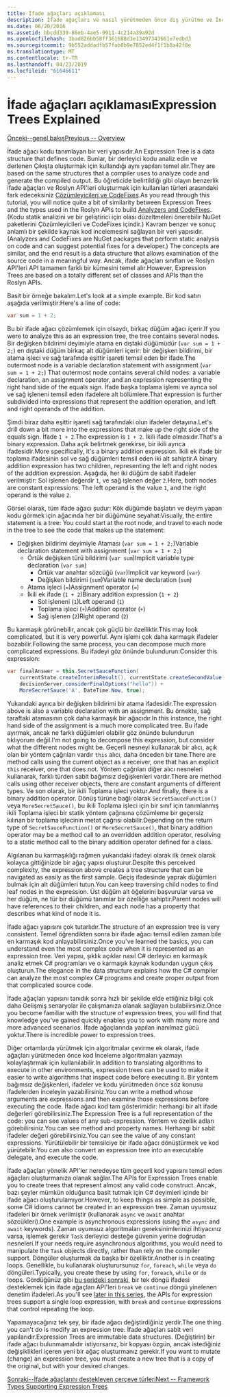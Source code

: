 ```yaml
---
title: İfade ağaçları açıklaması
description: İfade ağaçları ve nasıl yürütmeden önce dış yürütme ve İnceleme kod çevirme algoritmaları yararlı oldukları hakkında bilgi edinin.
ms.date: 06/20/2016
ms.assetid: bbcdd339-86eb-4ae5-9911-4c214a39a92d
ms.openlocfilehash: 3bad826bb58ff361688d3e13497343661e7edbd3
ms.sourcegitcommit: 9b552addadfb57fab0b9e7852ed4f1f1b8a42f8e
ms.translationtype: MT
ms.contentlocale: tr-TR
ms.lasthandoff: 04/23/2019
ms.locfileid: "61646611"
---
```

# <a name="expression-trees-explained"></a><span data-ttu-id="7591a-103">İfade ağaçları açıklaması</span><span class="sxs-lookup"><span data-stu-id="7591a-103">Expression Trees Explained</span></span>

[<span data-ttu-id="7591a-104">Önceki--genel bakış</span><span class="sxs-lookup"><span data-stu-id="7591a-104">Previous -- Overview</span></span>](expression-trees.md)

<span data-ttu-id="7591a-105">İfade ağacı kodu tanımlayan bir veri yapısıdır.</span><span class="sxs-lookup"><span data-stu-id="7591a-105">An Expression Tree is a data structure that defines code.</span></span> <span data-ttu-id="7591a-106">Bunlar, bir derleyici kodu analiz edin ve derlenen Çıkışta oluşturmak için kullandığı aynı yapıları temel alır.</span><span class="sxs-lookup"><span data-stu-id="7591a-106">They are based on the same structures that a compiler uses to analyze code and generate the compiled output.</span></span> <span data-ttu-id="7591a-107">Bu öğreticide belirtildiği gibi olayın benzerlik ifade ağaçları ve Roslyn API'leri oluşturmak için kullanılan türleri arasındaki fark edeceksiniz [Çözümleyicileri ve CodeFixes](https://github.com/dotnet/roslyn-analyzers).</span><span class="sxs-lookup"><span data-stu-id="7591a-107">As you read through this tutorial, you will notice quite a bit of similarity between Expression Trees and the types used in the Roslyn APIs to build [Analyzers and CodeFixes](https://github.com/dotnet/roslyn-analyzers).</span></span>
<span data-ttu-id="7591a-108">(Kodu statik analizini ve bir geliştirici için olası düzeltmeleri önerebilir NuGet paketlerini Çözümleyicileri ve CodeFixes içindir.) Kavram benzer ve sonuç anlamlı bir şekilde kaynak kod incelemesini sağlayan bir veri yapısıdır.</span><span class="sxs-lookup"><span data-stu-id="7591a-108">(Analyzers and CodeFixes are NuGet packages that perform static analysis on code and can suggest potential fixes for a developer.) The concepts are similar, and the end result is a data structure that allows examination of the source code in a meaningful way.</span></span> <span data-ttu-id="7591a-109">Ancak, ifade ağaçları sınıfları ve Roslyn API'leri API tamamen farklı bir kümesini temel alır.</span><span class="sxs-lookup"><span data-stu-id="7591a-109">However, Expression Trees are based on a totally different set of classes and APIs than the Roslyn APIs.</span></span>

<span data-ttu-id="7591a-110">Basit bir örneğe bakalım.</span><span class="sxs-lookup"><span data-stu-id="7591a-110">Let's look at a simple example.</span></span>
<span data-ttu-id="7591a-111">Bir kod satırı aşağıda verilmiştir:</span><span class="sxs-lookup"><span data-stu-id="7591a-111">Here's a line of code:</span></span>

```csharp
var sum = 1 + 2;
```

<span data-ttu-id="7591a-112">Bu bir ifade ağacı çözümlemek için olsaydı, birkaç düğüm ağacı içerir.</span><span class="sxs-lookup"><span data-stu-id="7591a-112">If you were to analyze this as an expression tree, the tree contains several nodes.</span></span>
<span data-ttu-id="7591a-113">Bir değişken bildirimi deyimiyle atama en dıştaki düğümüdür (`var sum = 1 + 2;`) en dıştaki düğüm birkaç alt düğümleri içerir: bir değişken bildirimi, bir atama işleci ve sağ tarafında eşittir işareti temsil eden bir ifade.</span><span class="sxs-lookup"><span data-stu-id="7591a-113">The outermost node is a variable declaration statement with assignment (`var sum = 1 + 2;`) That outermost node contains several child nodes: a variable declaration, an assignment operator, and an expression representing the right hand side of the equals sign.</span></span> <span data-ttu-id="7591a-114">İfade başka toplama işlemi ve ayrıca sol ve sağ işleneni temsil eden ifadelere alt bölümlere.</span><span class="sxs-lookup"><span data-stu-id="7591a-114">That expression is further subdivided into expressions that represent the addition operation, and left and right operands of the addition.</span></span>

<span data-ttu-id="7591a-115">Şimdi biraz daha eşittir işareti sağ tarafındaki olun ifadeler detayına.</span><span class="sxs-lookup"><span data-stu-id="7591a-115">Let's drill down a bit more into the expressions that make up the right side of the equals sign.</span></span>
<span data-ttu-id="7591a-116">İfade `1 + 2`.</span><span class="sxs-lookup"><span data-stu-id="7591a-116">The expression is `1 + 2`.</span></span> <span data-ttu-id="7591a-117">İkili ifade olmasıdır.</span><span class="sxs-lookup"><span data-stu-id="7591a-117">That's a binary expression.</span></span> <span data-ttu-id="7591a-118">Daha açık belirtmek gerekirse, bir ikili ayrıca ifadesidir.</span><span class="sxs-lookup"><span data-stu-id="7591a-118">More specifically, it's a binary addition expression.</span></span> <span data-ttu-id="7591a-119">İkili ek ifade bir toplama ifadesinin sol ve sağ düğümleri temsil eden iki alt sahiptir.</span><span class="sxs-lookup"><span data-stu-id="7591a-119">A binary addition expression has two children, representing the left and right nodes of the addition expression.</span></span> <span data-ttu-id="7591a-120">Aşağıda, her iki düğüm de sabit ifadeler verilmiştir: Sol işlenen değerdir `1`, ve sağ işlenen değer `2`.</span><span class="sxs-lookup"><span data-stu-id="7591a-120">Here, both nodes are constant expressions: The left operand is the value `1`, and the right operand is the value `2`.</span></span>

<span data-ttu-id="7591a-121">Görsel olarak, tüm ifade ağacı şudur: Kök düğümde başlatın ve deyim yapan kodu görmek için ağacında her bir düğümüne seyahat:</span><span class="sxs-lookup"><span data-stu-id="7591a-121">Visually, the entire statement is a tree: You could start at the root node, and travel to each node in the tree to see the code that makes up the statement:</span></span>

- <span data-ttu-id="7591a-122">Değişken bildirimi deyimiyle Ataması (`var sum = 1 + 2;`)</span><span class="sxs-lookup"><span data-stu-id="7591a-122">Variable declaration statement with assignment (`var sum = 1 + 2;`)</span></span>
  * <span data-ttu-id="7591a-123">Örtük değişken türü bildirimi (`var sum`)</span><span class="sxs-lookup"><span data-stu-id="7591a-123">Implicit variable type declaration (`var sum`)</span></span>
    - <span data-ttu-id="7591a-124">Örtük var anahtar sözcüğü (`var`)</span><span class="sxs-lookup"><span data-stu-id="7591a-124">Implicit var keyword (`var`)</span></span>
    - <span data-ttu-id="7591a-125">Değişken bildirimi (`sum`)</span><span class="sxs-lookup"><span data-stu-id="7591a-125">Variable name declaration (`sum`)</span></span>
  * <span data-ttu-id="7591a-126">Atama işleci (`=`)</span><span class="sxs-lookup"><span data-stu-id="7591a-126">Assignment operator (`=`)</span></span>
  * <span data-ttu-id="7591a-127">İkili ek ifade (`1 + 2`)</span><span class="sxs-lookup"><span data-stu-id="7591a-127">Binary addition expression (`1 + 2`)</span></span>
    - <span data-ttu-id="7591a-128">Sol işleneni (`1`)</span><span class="sxs-lookup"><span data-stu-id="7591a-128">Left operand (`1`)</span></span>
    - <span data-ttu-id="7591a-129">Toplama işleci (`+`)</span><span class="sxs-lookup"><span data-stu-id="7591a-129">Addition operator (`+`)</span></span>
    - <span data-ttu-id="7591a-130">Sağ işlenen (`2`)</span><span class="sxs-lookup"><span data-stu-id="7591a-130">Right operand (`2`)</span></span>

<span data-ttu-id="7591a-131">Bu karmaşık görünebilir, ancak çok güçlü bir özelliktir.</span><span class="sxs-lookup"><span data-stu-id="7591a-131">This may look complicated, but it is very powerful.</span></span> <span data-ttu-id="7591a-132">Aynı işlemi çok daha karmaşık ifadeler bozabilir.</span><span class="sxs-lookup"><span data-stu-id="7591a-132">Following the same process, you can decompose much more complicated expressions.</span></span> <span data-ttu-id="7591a-133">Bu ifadeyi göz önünde bulundurun:</span><span class="sxs-lookup"><span data-stu-id="7591a-133">Consider this expression:</span></span>

```csharp
var finalAnswer = this.SecretSauceFunction(
    currentState.createInterimResult(), currentState.createSecondValue(1, 2),
    decisionServer.considerFinalOptions("hello")) +
    MoreSecretSauce('A', DateTime.Now, true);
```

<span data-ttu-id="7591a-134">Yukarıdaki ayrıca bir değişken bildirimi bir atama ifadesidir.</span><span class="sxs-lookup"><span data-stu-id="7591a-134">The expression above is also a variable declaration with an assignment.</span></span>
<span data-ttu-id="7591a-135">Bu örnekte, sağ taraftaki atamasının çok daha karmaşık bir ağacıdır.</span><span class="sxs-lookup"><span data-stu-id="7591a-135">In this instance, the right hand side of the assignment is a much more complicated tree.</span></span>
<span data-ttu-id="7591a-136">Bu ifade ayırmak, ancak ne farklı düğümleri olabilir göz önünde bulundurun tıklıyorum değil.</span><span class="sxs-lookup"><span data-stu-id="7591a-136">I'm not going to decompose this expression, but consider what the different nodes might be.</span></span> <span data-ttu-id="7591a-137">Geçerli nesneyi kullanarak bir alıcı, açık olan bir yöntem çağrıları vardır `this` alıcı, daha önceden bir tane.</span><span class="sxs-lookup"><span data-stu-id="7591a-137">There are method calls using the current object as a receiver, one that has an explicit `this` receiver, one that does not.</span></span> <span data-ttu-id="7591a-138">Yöntem çağrıları diğer alıcı nesneleri kullanarak, farklı türden sabit bağımsız değişkenleri vardır.</span><span class="sxs-lookup"><span data-stu-id="7591a-138">There are method calls using other receiver objects, there are constant arguments of different types.</span></span> <span data-ttu-id="7591a-139">Ve son olarak, bir ikili Toplama işleci yoktur.</span><span class="sxs-lookup"><span data-stu-id="7591a-139">And finally, there is a binary addition operator.</span></span> <span data-ttu-id="7591a-140">Dönüş türüne bağlı olarak `SecretSauceFunction()` veya `MoreSecretSauce()`, bu ikili Toplama işleci için bir sınıf için tanımlanmış ikili Toplama işleci bir statik yöntem çağrısına çözümleme bir geçersiz kılınan bir toplama işlecinin metot çağrısı olabilir.</span><span class="sxs-lookup"><span data-stu-id="7591a-140">Depending on the return type of `SecretSauceFunction()` or `MoreSecretSauce()`, that binary addition operator may be a method call to an overridden addition operator, resolving to a static method call to the binary addition operator defined for a class.</span></span>

<span data-ttu-id="7591a-141">Algılanan bu karmaşıklığı rağmen yukarıdaki ifadeyi olarak ilk örnek olarak kolayca gittiğinizde bir ağaç yapısı oluşturur.</span><span class="sxs-lookup"><span data-stu-id="7591a-141">Despite this perceived complexity, the expression above creates a tree structure that can be navigated as easily as the first sample.</span></span> <span data-ttu-id="7591a-142">Geçiş ifadesinde yaprak düğümleri bulmak için alt düğümleri tutun.</span><span class="sxs-lookup"><span data-stu-id="7591a-142">You can keep traversing child nodes to find leaf nodes in the expression.</span></span> <span data-ttu-id="7591a-143">Üst düğüm alt öğelerini başvurular varsa ve her düğüm, ne tür bir düğümü tanımlar bir özelliğe sahiptir.</span><span class="sxs-lookup"><span data-stu-id="7591a-143">Parent nodes will have references to their children, and each node has a property that describes what kind of node it is.</span></span>

<span data-ttu-id="7591a-144">İfade ağacı yapısını çok tutarlıdır.</span><span class="sxs-lookup"><span data-stu-id="7591a-144">The structure of an expression tree is very consistent.</span></span> <span data-ttu-id="7591a-145">Temel öğrendikten sonra bir ifade ağacı temsil edilen zaman bile en karmaşık kod anlayabilirsiniz.</span><span class="sxs-lookup"><span data-stu-id="7591a-145">Once you've learned the basics, you can understand even the most complex code when it is represented as an expression tree.</span></span> <span data-ttu-id="7591a-146">Veri yapısı, şıklık açıklar nasıl C# derleyici en karmaşık analiz etmek C# programları ve o karmaşık kaynak kodundan uygun çıkış oluşturun.</span><span class="sxs-lookup"><span data-stu-id="7591a-146">The elegance in the data structure explains how the C# compiler can analyze the most complex C# programs and create proper output from that complicated source code.</span></span>

<span data-ttu-id="7591a-147">İfade ağaçları yapısını tanıdık sonra hızlı bir şekilde elde ettiğiniz bilgi çok daha Gelişmiş senaryolar ile çalışmanıza olanak sağlayan bulabilirsiniz.</span><span class="sxs-lookup"><span data-stu-id="7591a-147">Once you become familiar with the structure of expression trees, you will find that knowledge you've gained quickly enables you to work with many more and more advanced scenarios.</span></span> <span data-ttu-id="7591a-148">İfade ağaçlarında yapılan inanılmaz gücü yoktur.</span><span class="sxs-lookup"><span data-stu-id="7591a-148">There is incredible power to expression trees.</span></span>

<span data-ttu-id="7591a-149">Diğer ortamlarda yürütmek için algoritmalar çevirme ek olarak, ifade ağaçları yürütmeden önce kod İnceleme algoritmaları yazmayı kolaylaştırmak için kullanılabilir.</span><span class="sxs-lookup"><span data-stu-id="7591a-149">In addition to translating algorithms to execute in other environments, expression trees can be used to make it easier to write algorithms that inspect code before executing it.</span></span> <span data-ttu-id="7591a-150">Bir yöntem bağımsız değişkenleri, ifadeler ve kodu yürütmeden önce söz konusu ifadelerden inceleyin yazabilirsiniz.</span><span class="sxs-lookup"><span data-stu-id="7591a-150">You can write a method whose arguments are expressions and then examine those expressions before executing the code.</span></span> <span data-ttu-id="7591a-151">İfade ağacı kod tam gösterimidir: herhangi bir alt ifade değerleri görebilirsiniz.</span><span class="sxs-lookup"><span data-stu-id="7591a-151">The Expression Tree is a full representation of the code: you can see values of any sub-expression.</span></span>
<span data-ttu-id="7591a-152">Yöntem ve özellik adları görebilirsiniz.</span><span class="sxs-lookup"><span data-stu-id="7591a-152">You can see method and property names.</span></span> <span data-ttu-id="7591a-153">Herhangi bir sabit ifadeler değeri görebilirsiniz.</span><span class="sxs-lookup"><span data-stu-id="7591a-153">You can see the value of any constant expressions.</span></span>
<span data-ttu-id="7591a-154">Yürütülebilir bir temsilciye bir ifade ağacı dönüştürmek ve kod yürütebilir.</span><span class="sxs-lookup"><span data-stu-id="7591a-154">You can also convert an expression tree into an executable delegate, and execute the code.</span></span>

<span data-ttu-id="7591a-155">İfade ağaçları yönelik API'ler neredeyse tüm geçerli kod yapısını temsil eden ağaçları oluşturmanıza olanak sağlar.</span><span class="sxs-lookup"><span data-stu-id="7591a-155">The APIs for Expression Trees enable you to create trees that represent almost any valid code construct.</span></span> <span data-ttu-id="7591a-156">Ancak, bazı şeyler mümkün olduğunca basit tutmak için C# deyimleri içinde bir ifade ağacı oluşturulamıyor.</span><span class="sxs-lookup"><span data-stu-id="7591a-156">However, to keep things as simple as possible, some C# idioms cannot be created in an expression tree.</span></span> <span data-ttu-id="7591a-157">Zaman uyumsuz ifadeleri bir örnek verilmiştir (kullanarak `async` ve `await` anahtar sözcükleri).</span><span class="sxs-lookup"><span data-stu-id="7591a-157">One example is asynchronous expressions (using the `async` and `await` keywords).</span></span> <span data-ttu-id="7591a-158">Zaman uyumsuz algoritmaları gereksinimlerinizi ihtiyacınız varsa, işlemek gerekir `Task` derleyici desteğe güvenin yerine doğrudan nesneleri.</span><span class="sxs-lookup"><span data-stu-id="7591a-158">If your needs require asynchronous algorithms, you would need to manipulate the `Task` objects directly, rather than rely on the compiler support.</span></span> <span data-ttu-id="7591a-159">Döngüler oluşturmak da başka bir özelliktir.</span><span class="sxs-lookup"><span data-stu-id="7591a-159">Another is in creating loops.</span></span> <span data-ttu-id="7591a-160">Genellikle, bu kullanarak oluşturursunuz `for`, `foreach`, `while` veya `do` döngüleri.</span><span class="sxs-lookup"><span data-stu-id="7591a-160">Typically, you create these by using `for`, `foreach`, `while` or `do` loops.</span></span> <span data-ttu-id="7591a-161">Gördüğünüz gibi [bu serideki sonraki](expression-trees-building.md), bir tek döngü ifadesi desteklemek için ifade ağaçları API'leri `break` ve `continue` döngü yinelenen denetim ifadeleri.</span><span class="sxs-lookup"><span data-stu-id="7591a-161">As you'll see [later in this series](expression-trees-building.md), the APIs for expression trees support a single loop expression, with `break` and `continue` expressions that control repeating the loop.</span></span>

<span data-ttu-id="7591a-162">Yapamayacağınız tek şey, bir ifade ağacı değiştirdiğiniz yerdir.</span><span class="sxs-lookup"><span data-stu-id="7591a-162">The one thing you can't do is modify an expression tree.</span></span>  <span data-ttu-id="7591a-163">İfade ağaçları sabit veri yapılarıdır.</span><span class="sxs-lookup"><span data-stu-id="7591a-163">Expression Trees are immutable data structures.</span></span> <span data-ttu-id="7591a-164">(Değiştirin) bir ifade ağacı bulunmamalıdır istiyorsanız, bir kopyası özgün, ancak istediğiniz değişiklikleri içeren yeni bir ağaç oluşturmanız gerekir.</span><span class="sxs-lookup"><span data-stu-id="7591a-164">If you want to mutate (change) an expression tree, you must create a new tree that is a copy of the original, but with your desired changes.</span></span>

[<span data-ttu-id="7591a-165">Sonraki--İfade ağaçlarını destekleyen çerçeve türleri</span><span class="sxs-lookup"><span data-stu-id="7591a-165">Next -- Framework Types Supporting Expression Trees</span></span>](expression-classes.md)
